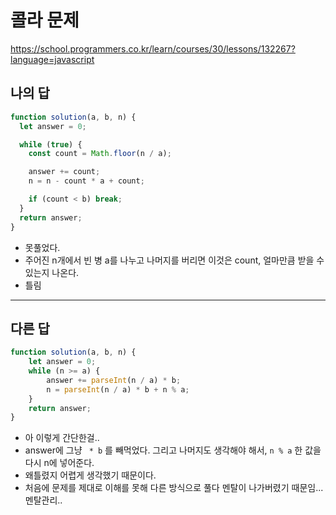 # 콜라 문제

https://school.programmers.co.kr/learn/courses/30/lessons/132267?language=javascript

## 나의 답

```js
function solution(a, b, n) {
  let answer = 0;

  while (true) {
    const count = Math.floor(n / a);

    answer += count;
    n = n - count * a + count;

    if (count < b) break;
  }
  return answer;
}

```

- 못풀었다.
- 주어진 n개에서 빈 병 a를 나누고 나머지를 버리면 이것은 count, 얼마만큼 받을 수 있는지 나온다.
- 틀림


---

## 다른 답

```js
function solution(a, b, n) {
    let answer = 0;
    while (n >= a) {
        answer += parseInt(n / a) * b;
        n = parseInt(n / a) * b + n % a;
    }
    return answer;
}
```

- 아 이렇게 간단한걸..
- answer에 그냥 ` * b` 를 빼먹었다. 그리고 나머지도 생각해야 해서, `n % a` 한 값을 다시 n에 넣어준다.
- 왜틀렸지 어렵게 생각했기 때문이다.
- 처음에 문제를 제대로 이해를 못해 다른 방식으로 풀다 멘탈이 나가버렸기 때문임... 멘탈관리..